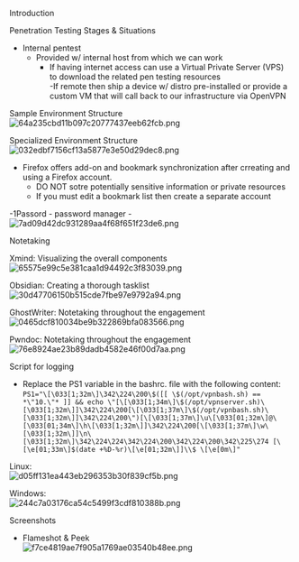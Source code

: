    

Introduction

Penetration Testing Stages & Situations

- Internal pentest
    - Provided w/ internal host from which we can work
        - If having internet access can use a Virtual Private Server (VPS) to download the related pen testing resources  
            -If remote then ship a device w/ distro pre-installed or provide a custom VM that will call back to our infrastructure via OpenVPN

Sample Environment Structure  
![64a235cbd11b097c20777437eeb62fcb.png](dba587c7af754a2ba49484d25e5c72f6.png)

Specialized Environment Structure  
![032edbf7156cf13a5877e3e50d29dec8.png](de687c01a0f144beb6094038a5b2fd33.png)

- Firefox offers add-on and bookmark synchronization after crreating and using a Firefox account.
    - DO NOT sotre potentially sensitive information or private resources
    - If you must edit a bookmark list then create a separate account

-1Passord - password manager -  
![7ad09d42dc931289aa4f68f651f23de6.png](676cfa493b1a4d12ac42f222e229e886.png)

Notetaking

Xmind: Visualizing the overall components  
![65575e99c5e381caa1d94492c3f83039.png](c3072d897d91435dbedb9dd997c02782.png)

Obsidian: Creating a thorough tasklist  
![30d47706150b515cde7fbe97e9792a94.png](2b694eb823f84778a68509655ba076ea.png)

GhostWriter: Notetaking throughout the engagement  
![0465dcf810034be9b322869bfa083566.png](bd0000a27572473884475ea7fce2520d.png)

Pwndoc: Notetaking throughout the engagement  
![76e8924ae23b89dadb4582e46f00d7aa.png](99638f585d744977bf2f27be251533a7.png)

Script for logging

- Replace the PS1 variable in the bashrc. file with the following content:  
    `PS1="\[\033[1;32m\]\342\224\200\$([[ \$(/opt/vpnbash.sh) == *\"10.\"* ]] && echo \"[\[\033[1;34m\]\$(/opt/vpnserver.sh)\[\033[1;32m\]]\342\224\200[\[\033[1;37m\]\$(/opt/vpnbash.sh)\[\033[1;32m\]]\342\224\200\")[\[\033[1;37m\]\u\[\033[01;32m\]@\[\033[01;34m\]\h\[\033[1;32m\]]\342\224\200[\[\033[1;37m\]\w\[\033[1;32m\]]\n\[\033[1;32m\]\342\224\224\342\224\200\342\224\200\342\225\274 [\[\e[01;33m\]$(date +%D-%r)\[\e[01;32m\]]\\$ \[\e[0m\]"`

Linux:  
![d05ff131ea443eb296353b30f839cf5b.png](915ff204ff914e9da2a40d2bd56b930f.png)

Windows:  
![244c7a03176ca54c5499f3cdf810388b.png](7bfe7304735b49e0ace8146f7ee5ba8c.png)

Screenshots

- Flameshot & Peek  
    ![f7ce4819ae7f905a1769ae03540b48ee.png](d63b7ca988114e37bb1c1b2070ab7a5e.png)